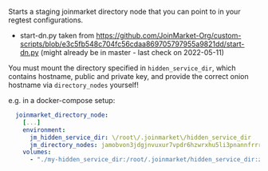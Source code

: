 

Starts a staging joinmarket directory node that you can point to in your regtest configurations.

- start-dn.py taken from https://github.com/JoinMarket-Org/custom-scripts/blob/e3c5fb548c704fc56cdaa869705797955a9821dd/start-dn.py
  (might already be in master - last check on 2022-05-11)


You must mount the directory specified in `hidden_service_dir`, which contains hostname, public and private key, 
and provide the correct onion hostname via `directory_nodes` yourself!

e.g. in a docker-compose setup:
```yml
  joinmarket_directory_node:
    [...]
    environment:
      jm_hidden_service_dir: \/root\/.joinmarket\/hidden_service_dir
      jm_directory_nodes: jamobvon3jdgjnvuxur7vpdr6hzwrxhu5li3pnannfrrrupg5sb6ouyd.onion:5222
    volumes:
      - "./my-hidden_service_dir:/root/.joinmarket/hidden_service_dir:z"

